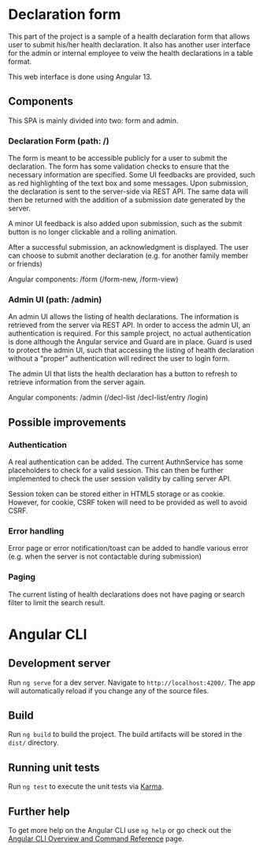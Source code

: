 # Declaration form
This part of the project is a sample of a health declaration form that allows user to submit his/her health declaration. It also has another user interface for the admin or internal employee to veiw the health declarations in a table format.

This web interface is done using Angular 13.

## Components

This SPA is mainly divided into two: form and admin.

### Declaration Form (path: /)
The form is meant to be accessible publicly for a user to submit the declaration. The form has some validation checks to ensure that the necessary information are specified. Some UI feedbacks are provided, such as red highlighting of the text box and some messages. Upon submission, the declaration is sent to the server-side via REST API. The same data will then be returned with the addition of a submission date generated by the server.

A minor UI feedback is also added upon submission, such as the submit button is no longer clickable and a rolling animation.

After a successful submission, an acknowledgment is displayed. The user can choose to submit another declaration (e.g. for another family member or friends)

Angular components: /form (/form-new, /form-view)

### Admin UI (path: /admin)
An admin UI allows the listing of health declarations. The information is retrieved from the server via REST API. In order to access the admin UI, an authentication is required. For this sample project, no actual authentication is done although the Angular service and Guard are in place. Guard is used to protect the admin UI, such that accessing the listing of health declaration without a "proper" authentication will redirect the user to login form.

The admin UI that lists the health declaration has a button to refresh to retrieve information from the server again.

Angular components: /admin (/decl-list /decl-list/entry /login)

## Possible improvements

### Authentication
A real authentication can be added. The current AuthnService has some placeholders to check for a valid session. This can then be further implemented to check the user session validity by calling server API.

Session token can be stored either in HTML5 storage or as cookie. However, for cookie, CSRF token will need to be provided as well to avoid CSRF.

### Error handling
Error page or error notification/toast can be added to handle various error (e.g. when the server is not contactable during submission)

### Paging
The current listing of health declarations does not have paging or search filter to limit the search result.


# Angular CLI

## Development server

Run `ng serve` for a dev server. Navigate to `http://localhost:4200/`. The app will automatically reload if you change any of the source files.

## Build

Run `ng build` to build the project. The build artifacts will be stored in the `dist/` directory.

## Running unit tests

Run `ng test` to execute the unit tests via [Karma](https://karma-runner.github.io).

## Further help

To get more help on the Angular CLI use `ng help` or go check out the [Angular CLI Overview and Command Reference](https://angular.io/cli) page.
